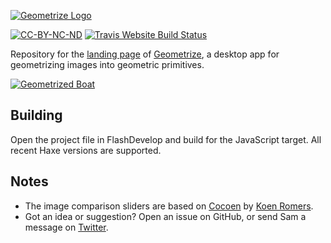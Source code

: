 [![Geometrize Logo](https://github.com/Tw1ddle/geometrize-website/blob/master/screenshots/logo.png?raw=true "Geometrize website logo")](http://www.geometrize.co.uk/)

[![CC-BY-NC-ND](https://licensebuttons.net/l/by-nc-nd/4.0/80x15.png)](https://creativecommons.org/licenses/by-nc-nd/4.0/)
[![Travis Website Build Status](https://img.shields.io/travis/Tw1ddle/geometrize-website.svg?style=flat-square)](https://travis-ci.org/Tw1ddle/geometrize-website)

Repository for the [landing page](http://www.geometrize.co.uk/) of [Geometrize](https://github.com/Tw1ddle/geometrize), a desktop app for geometrizing images into geometric primitives.

[![Geometrized Boat](https://github.com/Tw1ddle/geometrize-website/blob/master/screenshots/boat.png?raw=true "Geometrized Boat, 400 Rotated Ellipses")](http://www.geometrize.co.uk/)

## Building

Open the project file in FlashDevelop and build for the JavaScript target. All recent Haxe versions are supported.

## Notes
 * The image comparison sliders are based on [Cocoen](https://github.com/koenoe/cocoen) by [Koen Romers](https://github.com/koenoe).
 * Got an idea or suggestion? Open an issue on GitHub, or send Sam a message on [Twitter](https://twitter.com/Sam_Twidale).